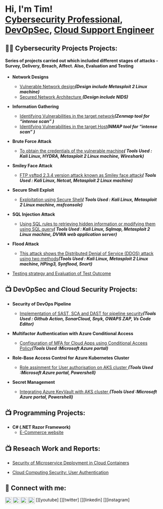 <h1>Hi, I'm Tim! <br/> <a href="https://www.linkedin.com/in/timothy-fabelurin">Cybersecurity Professional</a>, <a href="https://github.com/fabbiety">DevOpSec</a>, <a href="https://www.linkedin.com/in/timothy-fabelurin">Cloud Support Engineer</a></h1>

<h2>👨‍💻 Cybersecurity Projects Projects:</h2>  

<h4>Series of projects carried out which included different stages of attacks - Survey, Delivery, Breach, Affect. Also, Evaluation and Testing </h4>
  
- <b>Network Designs </b>  
  - [Vulnerable Network design](https://github.com/fabbiety/Network-Security-Project/blob/main/README.md#vulnerable-network-design)<b><i>(Design include Metasploit 2 Linux machine)</b></i>
  - [Secured Network Architecture ](https://github.com/fabbiety/Network-Security-Project/blob/main/README.md#secured-network-architecture-)<b><i>(Design include NIDS)</b></i>
- <b>Information Gathering  </b>
  - [Identifying Vulnerabilities in the target network](https://github.com/fabbiety/Network-Security-Project/blob/main/README.md#identifying-vulnerabilities-in-the-target-network)<b><i>(Zenmap tool for “intense scan” )</b></i>
  - [Identifying Vulnerabilities in the target Host](https://github.com/fabbiety/Network-Security-Project/blob/main/README.md#identifying-vulnerabilities-in-the-target-host)<b><i>(NMAP tool for “intense scan” )</b></i>
   
- <b>Brute Force Attack</b>
  - [To obtain the credentials of the vulnerable machine](https://github.com/fabbiety/Network-Security-Project/blob/main/README.md#brute-force-attack-)<b><i>( Tools Used : Kali Linux, HYDRA, Metasploit 2 Linux machine, Wireshark)</b></i>
    
- <b>Smiley Face Attack</b>
  - [FTP vsftpd 2.3.4 version attack known as Smiley face attack](https://github.com/fabbiety/Network-Security-Project/blob/main/README.md#smiley-face-attack)<b><i>( Tools Used : Kali Linux, Netcat, Metasploit 2 Linux machine)</b></i>
  
- <b>Secure Shell Exploit</b>
    - [Exploitation using Secure Shell](https://github.com/fabbiety/Network-Security-Project/blob/main/README.md#secure-shell-exploit)<b><i>( Tools Used : Kali Linux, Metasploit 2 Linux machine, msfconsole)</b></i>
   
- <b>SQL Injection Attack</b>
    - [Using SQL rules to retrieving hidden information or modifying them using SQL query](https://github.com/fabbiety/Network-Security-Project/blob/main/README.md#sql-injection-attack)<b><i>( Tools Used : Kali Linux, Sqlmap, Metasploit 2 Linux machine, DVWA web application server)</b></i>
    
- <b>Flood Attack</b>
    - [This attack shows the Distributed Denial of Service (DDOS) attack using two methods](https://github.com/fabbiety/Network-Security-Project/blob/main/README.md#flood-attack)<b><i>(Tools Used : Kali Linux, Metasploit 2 Linux machine, HPing3, Synflood, Snort)</b></i>
   
- [Testing strategy and Evaluation of Test Outcome](https://github.com/fabbiety/Network-Security-Project/blob/main/README.md#evaluation-of-test-outcomes)


<h2>📺 DevOpSec and Cloud Security Projects:</h2>

- <b>Security of DevOps Pipeline</b>
    - [Implementation of SAST, SCA and DAST for pipeline security](https://github.com/fabbiety/devsecops-github-actions-all)<b><i>(Tools Used : Github Action, SonarCloud, Snyk, OWAPS ZAP, Vs Code Editor)</b></i>
    
- <b>Multifactor Authentication with Azure Conditional Access</b>
    - [Configuration of MFA for Cloud Apps using Conditional Accees Policy](https://github.com/joshmadakor1/fffdd)<b><i>(Tools Used :Microsoft Azure portal)</b></i>
    
- <b>Role-Base Access Control for Azure Kubernetes Cluster </b>
    - [Role assinment for User authorisation on AKS cluster ](https://github.com/joshmadakor1/fffdd)<b><i>(Tools Used :Microsoft Azure portal, Powershell)</b></i> 
    
- <b>Secret Management </b>
    - [Integrating Azure KeyVault with AKS cluster ](https://github.com/joshmadakor1/fffdd)<b><i>(Tools Used :Microsoft Azure portal, Powershell)</b></i>  
    
<h2>📺 Programming Projects:</h2>

- <b>C# (.NET Razor Framework)</b>
  - [E-Commerce website](https://github.com/joshmadakor1/EncrypterPOC)


<h2>📺 Reseach Work and Reports:</h2>

- [Security of Microservice Deployment in Cloud Containers](https://www.youtube.com/watch?v=uHy3oM7NnoU)

- [Cloud Computing Security: User Authentication](https://www.youtube.com/watch?v=N-L9hklSlNk)


<h2> 🤳 Connect with me:</h2>
[<img align="left" alt="JoshMadakor | YouTube" width="22px" src="https://cdn.jsdelivr.net/npm/simple-icons@v3/icons/youtube.svg" />][youtube]
[<img align="left" alt="JoshMadakor | Twitter" width="22px" src="https://cdn.jsdelivr.net/npm/simple-icons@v3/icons/twitter.svg" />][twitter]
[<img align="left" alt="JoshMadakor | LinkedIn" width="22px" src="https://cdn.jsdelivr.net/npm/simple-icons@v3/icons/linkedin.svg" />][linkedin]
[<img align="left" alt="JoshMadakor | Instagram" width="22px" src="https://cdn.jsdelivr.net/npm/simple-icons@v3/icons/instagram.svg" />][instagram]

[twitter]: https://twitter.com/joshmadakor
[youtube]: https://www.youtube.com/c/joshmadakor
[instagram]: https://www.instagram.com/joshmadakor/
[linkedin]: https://linkedin.com/in/joshmadakor

<!--
**joshmadakor1/joshmadakor1** is a ✨ _special_ ✨ repository because its `README.md` (this file) appears on your GitHub profile.

Here are some ideas to get you started:

- 🔭 I’m currently working on ...
- 🌱 I’m currently learning ...
- 👯 I’m looking to collaborate on ...
- 🤔 I’m looking for help with ...
- 💬 Ask me about ...
- 📫 How to reach me: ...
- 😄 Pronouns: ...
- ⚡ Fun fact: ...
-->

